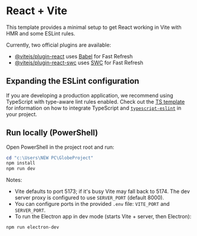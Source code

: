 # React + Vite

This template provides a minimal setup to get React working in Vite with HMR and some ESLint rules.

Currently, two official plugins are available:

- [@vitejs/plugin-react](https://github.com/vitejs/vite-plugin-react/blob/main/packages/plugin-react) uses [Babel](https://babeljs.io/) for Fast Refresh
- [@vitejs/plugin-react-swc](https://github.com/vitejs/vite-plugin-react/blob/main/packages/plugin-react-swc) uses [SWC](https://swc.rs/) for Fast Refresh

## Expanding the ESLint configuration

If you are developing a production application, we recommend using TypeScript with type-aware lint rules enabled. Check out the [TS template](https://github.com/vitejs/vite/tree/main/packages/create-vite/template-react-ts) for information on how to integrate TypeScript and [`typescript-eslint`](https://typescript-eslint.io) in your project.

## Run locally (PowerShell)

Open PowerShell in the project root and run:

```powershell
cd "c:\Users\NEW PC\GlobeProject"
npm install
npm run dev
```

Notes:
- Vite defaults to port 5173; if it's busy Vite may fall back to 5174. The dev server proxy is configured to use `SERVER_PORT` (default 8000).
- You can configure ports in the provided `.env` file: `VITE_PORT` and `SERVER_PORT`.
- To run the Electron app in dev mode (starts Vite + server, then Electron):

```powershell
npm run electron-dev
```
